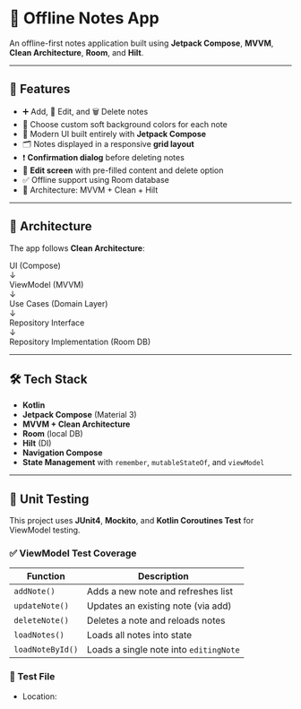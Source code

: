 # 📝 Offline Notes App

An offline-first notes application built using **Jetpack Compose**, **MVVM**, **Clean Architecture**, **Room**, and **Hilt**.

---

## 🚀 Features

- ➕ Add, 📝 Edit, and 🗑 Delete notes
- 🎨 Choose custom soft background colors for each note
- 🧱 Modern UI built entirely with **Jetpack Compose**
- 🗂 Notes displayed in a responsive **grid layout**
- ❗ **Confirmation dialog** before deleting notes
- 📄 **Edit screen** with pre-filled content and delete option
- ✅ Offline support using Room database
- 🧠 Architecture: MVVM + Clean + Hilt

---

## 🧱 Architecture

The app follows **Clean Architecture**:

UI (Compose)  
↓  
ViewModel (MVVM)  
↓  
Use Cases (Domain Layer)  
↓  
Repository Interface  
↓  
Repository Implementation (Room DB)

---

## 🛠️ Tech Stack

- **Kotlin**
- **Jetpack Compose** (Material 3)
- **MVVM + Clean Architecture**
- **Room** (local DB)
- **Hilt** (DI)
- **Navigation Compose**
- **State Management** with `remember`, `mutableStateOf`, and `viewModel`

---

## 🧪 Unit Testing

This project uses **JUnit4**, **Mockito**, and **Kotlin Coroutines Test** for ViewModel testing.

### ✅ ViewModel Test Coverage

| Function         | Description                          |
|------------------|--------------------------------------|
| `addNote()`      | Adds a new note and refreshes list   |
| `updateNote()`   | Updates an existing note (via add)   |
| `deleteNote()`   | Deletes a note and reloads notes     |
| `loadNotes()`    | Loads all notes into state           |
| `loadNoteById()` | Loads a single note into `editingNote` |

### 📁 Test File

- Location:

